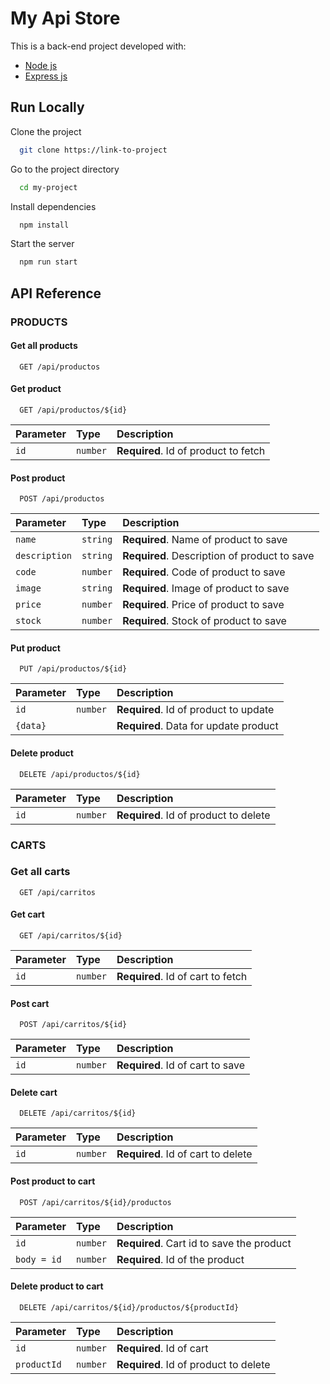 # My Api Store

This is a back-end project developed with:
- [Node js](https://nodejs.org/en/)
- [Express js](https://expressjs.com/es/)

## Run Locally

Clone the project

```bash
  git clone https://link-to-project
```

Go to the project directory

```bash
  cd my-project
```

Install dependencies

```bash
  npm install
```

Start the server

```bash
  npm run start
```


## API Reference

### PRODUCTS

#### Get all products

```http
  GET /api/productos
```

#### Get product

```http
  GET /api/productos/${id}
```

| Parameter | Type     | Description                       |
| :-------- | :------- | :-------------------------------- |
| `id`      | `number` | **Required**. Id of product to fetch |

#### Post product

```http
  POST /api/productos
```

| Parameter | Type     | Description                       |
| :-------- | :------- | :-------------------------------- |
| `name`      | `string` | **Required**. Name of product to save |
| `description`      | `string` | **Required**. Description of product to save |
| `code`      | `number` | **Required**. Code of product to save |
| `image`      | `string` | **Required**. Image of product to save |
| `price`      | `number` | **Required**. Price of product to save |
| `stock`      | `number` | **Required**. Stock of product to save |

#### Put product

```http
  PUT /api/productos/${id}
```

| Parameter | Type     | Description                       |
| :-------- | :------- | :-------------------------------- |
| `id`      | `number` | **Required**. Id of product to update |
| `{data}`      |  | **Required**. Data for update product |

#### Delete product

```http
  DELETE /api/productos/${id}
```

| Parameter | Type     | Description                       |
| :-------- | :------- | :-------------------------------- |
| `id`      | `number` | **Required**. Id of product to delete |


### CARTS

### Get all carts

```http
  GET /api/carritos
```

#### Get cart

```http
  GET /api/carritos/${id}
```

| Parameter | Type     | Description                       |
| :-------- | :------- | :-------------------------------- |
| `id`      | `number` | **Required**. Id of cart to fetch |

#### Post cart

```http
  POST /api/carritos/${id}
```

| Parameter | Type     | Description                       |
| :-------- | :------- | :-------------------------------- |
| `id`      | `number` | **Required**. Id of cart to save |

#### Delete cart

```http
  DELETE /api/carritos/${id}
```

| Parameter | Type     | Description                       |
| :-------- | :------- | :-------------------------------- |
| `id`      | `number` | **Required**. Id of cart to delete |

#### Post product to cart

```http
  POST /api/carritos/${id}/productos
```

| Parameter | Type     | Description                       |
| :-------- | :------- | :-------------------------------- |
| `id`      | `number` | **Required**. Cart id to save the product |
| `body = id`      | `number` | **Required**. Id of the product |

#### Delete product to cart

```http
  DELETE /api/carritos/${id}/productos/${productId}
```

| Parameter | Type     | Description                       |
| :-------- | :------- | :-------------------------------- |
| `id`      | `number` | **Required**. Id of cart |
| `productId`      | `number` | **Required**. Id of product to delete |
